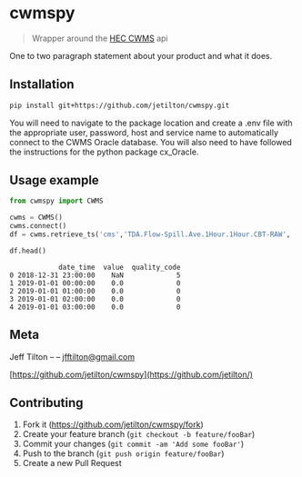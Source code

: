 # cwmspy
> Wrapper around the [HEC CWMS](https://cwms.usace.army.mil/dokuwiki/doku.php?id=home) api 

One to two paragraph statement about your product and what it does.


## Installation

```sh
pip install git+https://github.com/jetilton/cwmspy.git
```

You will need to navigate to the package location and create a .env file with the appropriate user, password, host and service name to 
automatically connect to the CWMS Oracle database.  You will also need to have followed the instructions for the python package cx_Oracle.


## Usage example
```python
from cwmspy import CWMS 

cwms = CWMS()
cwms.connect()
df = cwms.retrieve_ts('cms','TDA.Flow-Spill.Ave.1Hour.1Hour.CBT-RAW',  '2019/1/1', '2019/9/1', df=True)

df.head()
```
```
            date_time  value  quality_code
0 2018-12-31 23:00:00    NaN             5
1 2019-01-01 00:00:00    0.0             0
2 2019-01-01 01:00:00    0.0             0
3 2019-01-01 02:00:00    0.0             0
4 2019-01-01 03:00:00    0.0             0
```

## Meta

Jeff Tilton –  – jfftilton@gmail.com

[https://github.com/jetilton/cwmspy](https://github.com/jetilton/)

## Contributing

1. Fork it (<https://github.com/jetilton/cwmspy/fork>)
2. Create your feature branch (`git checkout -b feature/fooBar`)
3. Commit your changes (`git commit -am 'Add some fooBar'`)
4. Push to the branch (`git push origin feature/fooBar`)
5. Create a new Pull Request

<!-- Markdown link & img dfn's -->
[cwms-url]: https://cwms.usace.army.mil/dokuwiki/doku.php?id=home
[travis-image]: https://img.shields.io/travis/dbader/node-datadog-metrics/master.svg?style=flat-square
[travis-url]: https://travis-ci.org/dbader/node-datadog-metrics
